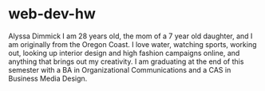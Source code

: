 # web-dev-hw
Alyssa Dimmick
I am 28 years old, the mom of a 7 year old daughter, and I am originally from the Oregon Coast. I love water, watching sports, working out, looking up interior design and high fashion campaigns online, and anything that brings out my creativity. I am graduating at the end of this semester with a BA in Organizational Communications and a CAS in Business Media Design. 
